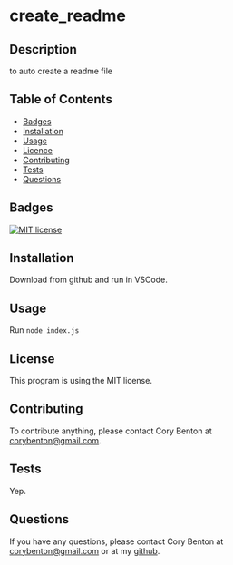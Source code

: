 # create_readme

## Description

to auto create a readme file

## Table of Contents

- [Badges](#badges)
- [Installation](#installation)
- [Usage](#usage)
- [Licence](#license)
- [Contributing](#contributing)
- [Tests](#tests)
- [Questions](#questions)

## Badges

[![MIT license](https://img.shields.io/badge/License-MIT-blue.svg)](https://lbesson.mit-license.org/)

## Installation

Download from github and run in VSCode.

## Usage

Run `node index.js`

## License

This program is using the MIT license.

## Contributing

To contribute anything, please contact Cory Benton at corybenton@gmail.com.

## Tests

Yep.

## Questions

If you have any questions, please contact Cory Benton at corybenton@gmail.com
or at my [github](https://github.com/corybenton).